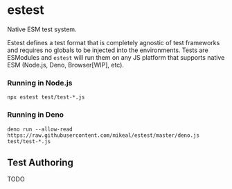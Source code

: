 # estest

Native ESM test system.

Estest defines a test format that is completely agnostic of test frameworks
and requires no globals to be injected into the environments. Tests are ESModules
and `estest` will run them on any JS platform that supports native ESM (Node.js,
Deno, Browser[WIP], etc).

### Running in Node.js

```
npx estest test/test-*.js
```

### Running in Deno

```
deno run --allow-read https://raw.githubusercontent.com/mikeal/estest/master/deno.js test/test-*.js
```

## Test Authoring

TODO
